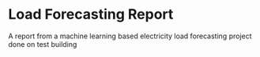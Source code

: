 # Load Forecasting Report
A report from a machine learning based electricity load forecasting project done on test building
